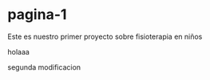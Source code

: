 # pagina-1
Este es nuestro primer proyecto sobre fisioterapia en niños

holaaa


segunda modificacion
